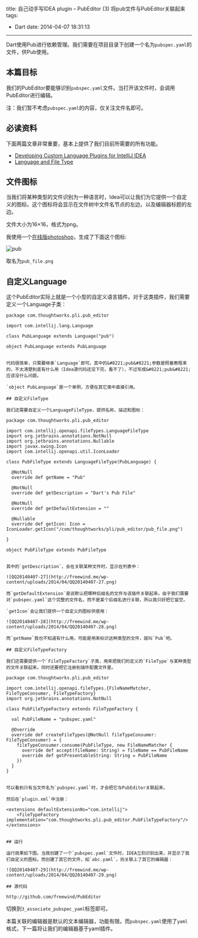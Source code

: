 title: 自己动手写IDEA plugin – PubEditor (3) 将pub文件与PubEditor关联起来
tags:
  - Dart
date: 2014-04-07 18:31:13
---

Dart使用Pub进行依赖管理。我们需要在项目目录下创建一个名为`pubspec.yaml`的文件，供Pub使用。

## 本篇目标

我们的PubEditor要能够识别`pubspec.yaml`文件。当打开该文件时，会调用PubEditor进行编辑。

注：我们暂不考虑`pubspec.yaml`的内容，仅关注文件名即可。

## 必读资料

下面两篇文章非常重要，基本上提供了我们目前所需要的所有功能。

*   [Developing Custom Language Plugins for IntelliJ IDEA](http://confluence.jetbrains.com/display/IDEADEV/Developing+Custom+Language+Plugins+for+IntelliJ+IDEA)
*   [Language and File Type](http://confluence.jetbrains.com/display/IntelliJIDEA/Language+and+File+Type)

## 文件图标

当我们将某种类型的文件识别为一种语言时，Idea可以让我们为它提供一个自定义的图标。这个图标将会显示在文件树中文件名节点的左边，以及编辑器标题的左边。

文件大小为16&#215;16，格式为png。

我使用一个[在线版photoshop](http://www.uupoop.com/)，生成了下面这个图标:

![pub](http://freewind.me/wp-content/uploads/2014/04/pub.png)

取名为`pub_file.png`

## 自定义Language

这个PubEditor实际上就是一个小型的自定义语言插件。对于这类插件，我们需要定义一个Language子类：

    package com.thoughtworks.pli.pub_editor

    import com.intellij.lang.Language

    class PubLanguage extends Language("pub")

    object PubLanguage extends PubLanguage
    

    代码很简单，只需要继承`Language`即可。其中的&#8221;pub&#8221;参数是照着教程来的，不太清楚到底有什么用（Idea源代码还没下完，看不了），不过写成&#8221;pub&#8221;应该没什么问题。

    `object PubLanguage`是一个单例，方便在其它类中直接引用。

    ## 自定义FileType

    我们还需要自定义一个LanguageFileType，提供名称、描述和图标：

    package com.thoughtworks.pli.pub_editor

    import com.intellij.openapi.fileTypes.LanguageFileType
    import org.jetbrains.annotations.NotNull
    import org.jetbrains.annotations.Nullable
    import javax.swing.Icon
    import com.intellij.openapi.util.IconLoader

    class PubFileType extends LanguageFileType(PubLanguage) {

      @NotNull
      override def getName = "Pub"

      @NotNull
      override def getDescription = "Dart's Pub File"

      @NotNull
      override def getDefaultExtension = ""

      @Nullable
      override def getIcon: Icon = IconLoader.getIcon("/com/thoughtworks/pli/pub_editor/pub_file.png")

    }

    object PubFileType extends PubFileType
    

    其中的`getDescription`，会在关联某种文件时，显示在列表中：

    ![QQ20140407-27](http://freewind.me/wp-content/uploads/2014/04/QQ20140407-27.png)

    而`getDefaultExtension`是说默认把哪种后缀名的文件与该插件关联起来。由于我们需要对`pubspec.yaml`这个完整的文件名，而不是某个后缀名进行关联，所以我只好把它留空。

    `getIcon`会让我们提供一个自定义的图标供使用：

    ![QQ20140407-28](http://freewind.me/wp-content/uploads/2014/04/QQ20140407-28.png)

    而`getName`我也不知道有什么用，可能是用来标识这种类型的文件，就叫`Pub`吧。

    ## 自定义FileTypeFactory

    我们还需要提供一个`FileTypeFactory`子类，用来把我们的定义的`FileType`与某种类型的文件关联起来。同时还要把它注册到插件配置文件里。

    package com.thoughtworks.pli.pub_editor

    import com.intellij.openapi.fileTypes.{FileNameMatcher, FileTypeConsumer, FileTypeFactory}
    import org.jetbrains.annotations.NotNull

    class PubFileTypeFactory extends FileTypeFactory {

      val PubFileName = "pubspec.yaml"

      @Override
      override def createFileTypes(@NotNull fileTypeConsumer: FileTypeConsumer) = {
        fileTypeConsumer.consume(PubFileType, new FileNameMatcher {
          override def accept(fileName: String) = fileName == PubFileName
          override def getPresentableString: String = PubFileName
        })
      }
    }
    

    可以看到只有当文件名为`pubspec.yaml`时，才会把它与PubEditor关联起来。

    然后在`plugin.xml`中注册：

    <extensions defaultExtensionNs="com.intellij">
        <fileTypeFactory implementation="com.thoughtworks.pli.pub_editor.PubFileTypeFactory"/>
    </extensions>
    

    ## 运行

    运行效果如下图。当我创建了一个`pubspec.yaml`文件时，IDEA立刻识别出来，并显示了我们自定义的图标。而创建了其它的文件，如`abc.yaml`，则关联上了其它的编辑器：

    ![QQ20140407-29](http://freewind.me/wp-content/uploads/2014/04/QQ20140407-29.png)

    ## 源代码

    http://github.com/freewind/PubEditor

切换到`3_associate_pubspec_yaml`标签即可。

本篇关联的编辑器是默认的文本编辑器，功能有限。而`pubspec.yaml`使用了`yaml`格式，下一篇将让我们的编辑器基于yaml插件。